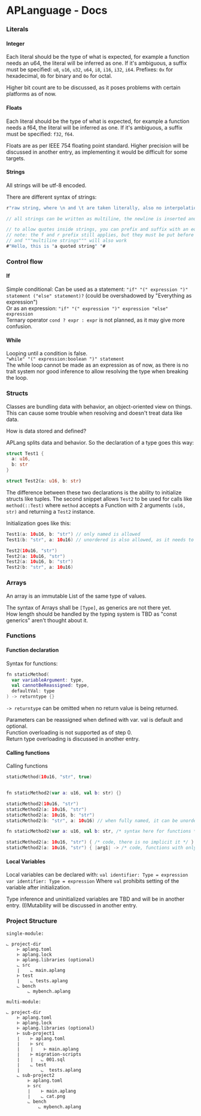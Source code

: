 # APLanguage - Docs


### Literals

#### Integer

Each literal should be the type of what is expected, for example a function needs an u64, the literal will be inferred as one.
If it's ambiguous, a suffix must be specified: `u8`, `u16`, `u32`, `u64`, `i8`, `i16`, `i32`, `i64`.
Prefixes: `0x` for hexadecimal, `0b` for binary and `0o` for octal.

Higher bit count are to be discussed, as it poses problems with certain platforms as of now.

#### Floats

Each literal should be the type of what is expected, for example a function needs a f64, the literal will be inferred as one.
If it's ambiguous, a suffix must be specified: `f32`, `f64`.

Floats are as per IEEE 754 floating point standard.
Higher precision will be discussed in another entry, as implementing it would be difficult for some targets.

#### Strings

All strings will be utf-8 encoded.

There are different syntax of strings:
```kt
r"raw string, where \n and \t are taken literally, also no interpolation"

// all strings can be written as multiline, the newline is inserted and carriage return removed.
```
```rust
// to allow quotes inside strings, you can prefix and suffix with an equal amount of #
// note: the f and r prefix still applies, but they must be put before the #,
// and """multiline strings""" will also work
#"Hello, this is "a quoted string" "#
```

### Control flow

#### If

Simple conditional:
Can be used as a statement: `"if" "(" expression ")" statement ("else" statement)?` (could be overshadowed by "Everything as expression")\
Or as an expression: `"if" "(" expression ")" expression "else" expression`\
Ternary operator `cond ? expr : expr` is not planned, as it may give more confusion.

#### While

Looping until a condition is false.\
`"while" "(" expression:boolean ")" statement`\
The while loop cannot be made as an expression as of now, as there is no trait system nor good inference to allow resolving the type when breaking the loop.

### Structs

Classes are bundling data with behavior, an object-oriented view on things.\
This can cause some trouble when resolving and doesn't treat data like data.

How is data stored and defined?

APLang splits data and behavior. So the declaration of a type goes this way:
```rust
struct Test1 {
  a: u16,
  b: str
}
```
```rust
struct Test2(a: u16, b: str)
```

The difference between these two declarations is the ability to initialize structs like tuples.
The second snippet allows `Test2` to be used for calls like `method(::Test)`
where `method` accepts a Function with 2 arguments `(u16, str)` and returning a `Test2` instance.

Initialization goes like this:
```kotlin
Test1(a: 10u16, b: "str") // only named is allowed
Test1(b: "str", a: 10u16) // unordered is also allowed, as it needs to be named anyway

Test2(10u16, "str")
Test2(a: 10u16, "str")
Test2(a: 10u16, b: "str")
Test2(b: "str", a: 10u16)
```

### Arrays

An array is an immutable List of the same type of values.

The syntax of Arrays shall be `[Type]`, as generics are not there yet.\
How length should be handled by the typing system is TBD as "const generics" aren't thought about it.

### Functions

#### Function declaration

Syntax for functions:
```kt
fn staticMethod(
  var variableArgument: type,
  val cannotBeReassigned: type,
  defaultVal: type
) -> returntype {}
```

`-> returntype` can be omitted when no return value is being returned.

Parameters can be reassigned when defined with var. val is default and optional.\
Function overloading is not supported as of step 0.\
Return type overloading is discussed in another entry.

#### Calling functions

Calling functions
```kt
staticMethod(10u16, "str", true)


fn staticMethod2(var a: u16, val b: str) {}

staticMethod2(10u16, "str")
staticMethod2(a: 10u16, "str")
staticMethod2(a: 10u16, b: "str")
staticMethod2(b: "str", a: 10u16) // when fully named, it can be unordered

fn staticMethod2(var a: u16, val b: str, /* syntax here for functions */) {}

staticMethod2(a: 10u16, "str") { /* code, there is no implicit it */ }
staticMethod2(a: 10u16, "str") { |arg1| -> /* code, functions with only 1 arg */ }
```

#### Local Variables

Local variables can be declared with:
`val identifier: Type = expression`
`var identifier: Type = expression`
Where `val` prohibits setting of the variable after initialization.

Type inference and uninitialized variables are TBD and will be in another entry.
(I)Mutability will be discussed in another entry.

### Project Structure

```
single-module:

⨽ project-dir
    ⊢ aplang.toml
    ⊢ aplang.lock
    ⊢ aplang.libraries (optional)
    ⨽ src
    ∣    ⨽ main.aplang
    ⊢ test
    ∣    ⨽ tests.aplang
    ⨽ bench
        ⨽ mybench.aplang

multi-module:

⨽ project-dir
    ⊢ aplang.toml
    ⊢ aplang.lock
    ⊢ aplang.libraries (optional)
    ⊢ sub-project1
    ∣    ⊢ aplang.toml
    ∣    ⊢ src
    ∣    ∣    ⊢ main.aplang
    ∣    ⊢ migration-scripts
    ∣    ∣   ⨽ 001.sql 
    ∣    ⨽ test
    ∣        ⨽  tests.aplang
    ⨽ sub-project2
        ⊢ aplang.toml
        ⊢ src
        ∣    ⊢ main.aplang
        ∣    ⨽ cat.png
        ⨽ bench
            ⨽ mybench.aplang

```